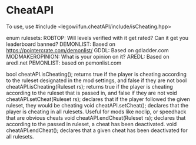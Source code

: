 # CheatAPI

To use, use #include <legowiifun.cheatAPI/include/isCheating.hpp>

enum rulesets: 
ROBTOP: Will levels verified with it get rated? Can it get you leaderboard banned?
DEMONLIST: Based on https://pointercrate.com/demonlist/
GDDL: Based on gdladder.com
MODMAKEROPINION: What is your opinion on it? 
AREDL: Based on aredl.net
PEMONLIST: based on pemonlist.com

bool cheatAPI.isCheating(); returns true if the player is cheating according to the ruleset designated in the mod settings, and false if they are not
bool cheatAPI.isCheating(Ruleset rs); returns true if the player is cheating according to the ruleset that is passed in, and false if they are not
void cheatAPI.setCheat(Ruleset rs); declares that if the player followed the given ruleset, they would be cheating
void cheatAPI.setCheat(); declares that the player is cheating in all rulesets. Useful for mods like noclip, or speedhack that are obvious cheats
void cheatAPI.endCheat(Ruleset rs); declares that according to the passed in ruleset, a cheat has been deactivated. 
void cheatAPI.endCheat(); declares that a given cheat has been deactivated for all rulesets. 